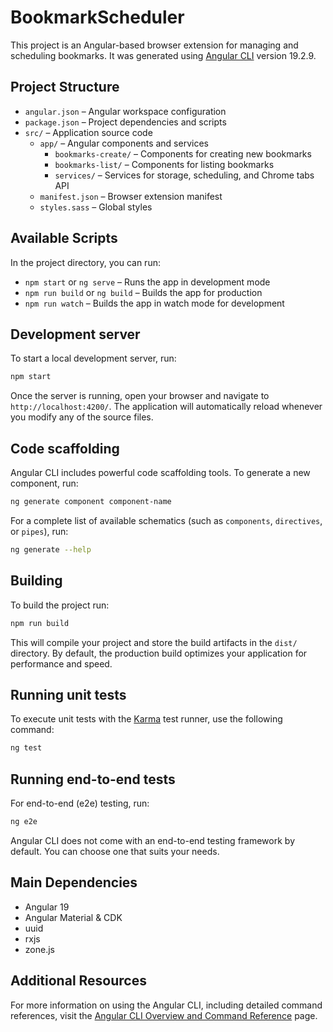 # BookmarkScheduler

This project is an Angular-based browser extension for managing and scheduling bookmarks. It was generated using [Angular CLI](https://github.com/angular/angular-cli) version 19.2.9.

## Project Structure

- `angular.json` – Angular workspace configuration
- `package.json` – Project dependencies and scripts
- `src/` – Application source code
  - `app/` – Angular components and services
    - `bookmarks-create/` – Components for creating new bookmarks
    - `bookmarks-list/` – Components for listing bookmarks
    - `services/` – Services for storage, scheduling, and Chrome tabs API
  - `manifest.json` – Browser extension manifest
  - `styles.sass` – Global styles

## Available Scripts

In the project directory, you can run:

- `npm start` or `ng serve` – Runs the app in development mode
- `npm run build` or `ng build` – Builds the app for production
- `npm run watch` – Builds the app in watch mode for development

## Development server

To start a local development server, run:

```bash
npm start
```

Once the server is running, open your browser and navigate to `http://localhost:4200/`. The application will automatically reload whenever you modify any of the source files.

## Code scaffolding

Angular CLI includes powerful code scaffolding tools. To generate a new component, run:

```bash
ng generate component component-name
```

For a complete list of available schematics (such as `components`, `directives`, or `pipes`), run:

```bash
ng generate --help
```

## Building

To build the project run:

```bash
npm run build
```

This will compile your project and store the build artifacts in the `dist/` directory. By default, the production build optimizes your application for performance and speed.

## Running unit tests

To execute unit tests with the [Karma](https://karma-runner.github.io) test runner, use the following command:

```bash
ng test
```

## Running end-to-end tests

For end-to-end (e2e) testing, run:

```bash
ng e2e
```

Angular CLI does not come with an end-to-end testing framework by default. You can choose one that suits your needs.

## Main Dependencies

- Angular 19
- Angular Material & CDK
- uuid
- rxjs
- zone.js

## Additional Resources

For more information on using the Angular CLI, including detailed command references, visit the [Angular CLI Overview and Command Reference](https://angular.dev/tools/cli) page.
